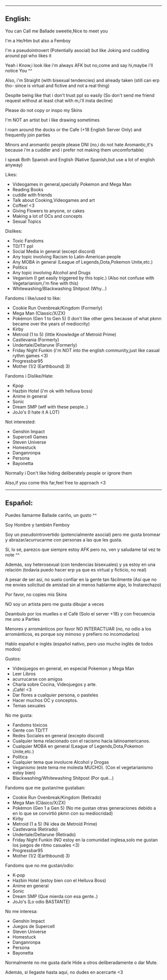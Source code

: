 ---------------
English:
---------------
You can Call me Ballade sweetie,Nice to meet you

I'm a He/Him but also a Femboy

I'm a pseudointrovert (Potentially asocial) but like Joking and cuddling around ppl who likes it

Yeah i Know,i look like i'm always AFK but no,come and say hi,maybe i'll notice You ^^

Also, i'm Straight (with bisexual tendencies) and already taken (still can erp tho- since is virtual and fictive and not a real thing)

Despite being like that i don't trust ppl so easily (So don't send me friend request without at least chat with m,i'll insta decline)

Please do not copy or inspo my Skins

I'm NOT an artist but i like drawing sometimes

I roam around the docks or the Cafe (+18 English Server Only) and frequently join parties

Minors and aromantic people please DNI (no,i do not hate Aromantic,it's because i'm a cuddler and i prefer not making them uncomfortable)

I speak Both Spanish and English (Native Spanish,but use a lot of english anyway) 

Likes:
- Videogames in general,specially Pokemon and Mega Man
- Reading Books
- cuddle with friends
- Talk about Cooking,Videogames and art
- Coffee! <3
- Giving Flowers to anyone, or cakes
- Making a lot of OCs and concepts
- Sexual Topics

Dislikes:
- Toxic Fandoms
- TD/TT ppl
- Social Media in general (except discord)
- Any topic involving Racism to Latin-American people
- Any MOBA in general (League of Legends,Dota,Pokemon Unite,etc.)
- Politics
- Any topic involving Alcohol and Drugs
- Veganism (I get easily triggered by this topic.) (Also not confuse with Vegetarianism,i'm fine with this)
- Whitewashing/Blackwashing Shitpost (Why...)

Fandoms i like/used to like:
- Cookie Run Ovenbreak/Kingdom (Formerly)
- Mega Man (Classic/X/ZX)
- Pokémon (Gen 1 to Gen 5) (I don't like other gens because of what pkmn became over the years of mediocrity)
- Kirby
- Metroid (1 to 5) (little Knowledge of Metroid Prime)
- Castlevania (Formerly)
- Undertale/Deltarune (Formerly)
- Friday Night Funkin (i'm NOT into the english community,just like casual rythm games <3)
- Progressbar95
- Mother (1/2 (Earthbound) 3)

Fandoms i Dislike/Hate:
- Kpop
- Hazbin Hotel (i'm ok with helluva boss)
- Anime in general
- Sonic
- Dream SMP (wtf with these people..)
- JoJo's (I hate it A LOT)

Not interested:
- Genshin Impact
- Supercell Games
- Steven Universe
- Homestuck
- Danganronpa
- Persona
- Bayonetta

Normally i Don't like hiding deliberately people or ignore them

Also,if you come this far,feel free to approach <3

------------
Español:
------------

Puedes llamarme Ballade cariño, un gusto ^^

Soy Hombre y también Femboy

Soy un pseudointrovertido (potencialmente asocial) pero me gusta bromear y abrazar/acurrucarme con personas a las que les gusta.

Sí, lo sé, parezco que siempre estoy AFK pero no, ven y saludame tal vez te note ^^

Además, soy heterosexual (con tendencias bisexuales) y ya estoy en una relación (todavía puedo hacer erp ya que es virtual y ficticio, no real)

A pesar de ser así, no suelo confíar en la gente tan fácilmente (Así que no me envíes solicitud de amistad sin al menos hablarme algo, lo Instarechazo)

Por favor, no copies mis Skins

NO soy un artista pero me gusta dibujar a veces

Deambulo por los muelles o el Café (Solo el server +18) y con frecuencia me uno a Parties

Menores y arrománticos por favor NO INTERACTUAR (no, no odio a los arrománticos, es porque soy mimoso y prefiero no incomodarlos)

Hablo español e inglés (español nativo, pero uso mucho inglés de todos modos)

Gustos:
- Videojuegos en general, en especial Pokemon y Mega Man
- Leer Libros
- acurrucarse con amigos
- Charla sobre Cocina, Videojuegos y arte.
- ¡Café! <3
- Dar flores a cualquier persona, o pasteles
- Hacer muchos OC y conceptos.
- Temas sexuales

No me gusta:
- Fandoms tóxicos
- Gente con TD/TT
- Redes Sociales en general (excepto discord)
- Cualquier tema relacionado con el racismo hacia latinoamericanos.
- Cualquier MOBA en general (League of Legends,Dota,Pokemon Unite,etc.)
- Política
- Cualquier tema que involucre Alcohol y Drogas
- Veganismo (este tema me molesta MUCHO). (Con el vegetarianismo estoy bien)
- Blackwashing/Whitewashing Shitpost (Por qué...)

Fandoms que me gustan/me gustaban:
- Cookie Run Ovenbreak/Kingdom (Retirado)
- Mega Man (Clásico/X/ZX)
- Pokémon (Gen 1 a Gen 5) (No me gustan otras generaciones debido a en lo que se convirtió pkmn con su mediocridad)
- Kirby
- Metroid (1 a 5) (Ni idea de Metroid Prime)
- Castlevania (Retirado)
- Undertale/Deltarune (Retirado)
- Friday Night Funkin (NO estoy en la comunidad inglesa,solo me gustan los juegos de ritmo casuales <3)
- Progressbar95
- Mother (1/2 (Earthbound) 3)

Fandoms que no me gustan/odio:
- K-pop
- Hazbin Hotel (estoy bien con el Helluva Boss)
- Anime en general
- Sonic
- Dream SMP (Que mierda con esa gente..)
- JoJo's (Lo odio BASTANTE)

No me interesa:
- Genshin Impact
- Juegos de Supercell
- Steven Universe
- Homestuck
- Danganronpa
- Persona
- Bayonetta

Normalmente no me gusta darle Hide a otros deliberadamente o dar Mute.

Además, si llegaste hasta aquí, no dudes en acercarte <3
